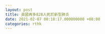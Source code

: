 ```yaml
---
layout: post
title: 英國再多828人死於新型肺炎
date: 2021-02-07 00:18:17.000000000 +08:00
categories: rthk
---
```



